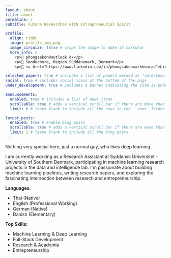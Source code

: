 ```yaml
---
layout: about
title: about
permalink: /
subtitle: Future Researcher with Entrepreneurial Spirit

profile:
  align: right
  image: profile_img.png
  image_circular: false # crops the image to make it circular
  more_info: >
    <p>📧 phongsakon@outlook.dk</p>
    <p>📍 Sønderborg, Region Süddänemark, Denmark</p>
    <p>🔗 <a href="https://www.linkedin.com/in/phongsakonmarkkonrad">LinkedIn</a></p>

selected_papers: true # includes a list of papers marked as "selected={true}"
social: true # includes social icons at the bottom of the page
under_development: true # includes a banner indicating the site is under development

announcements:
  enabled: true # includes a list of news items
  scrollable: true # adds a vertical scroll bar if there are more than 3 news items
  limit: 6 # leave blank to include all the news in the `_news` folder

latest_posts:
  enabled: true # enable blog posts
  scrollable: true # adds a vertical scroll bar if there are more than 3 new posts items
  limit: 1 # leave blank to include all the blog posts
---
```


Nothing very special here, just a normal guy, who likes deep learning.

I am currently working as a Research Assistant at Syddansk Universitet - University of Southern Denmark, participating in machine learning research projects in the data and intelligence lab. I'm passionate about building machine learning pipelines, writing research papers, and exploring the fascinating intersection between research and entrepreneurship.

**Languages:**
- Thai (Native)
- English (Professional Working)
- German (Native)
- Danish (Elementary)

**Top Skills:**
- Machine Learning & Deep Learning
- Full-Stack Development
- Research & Academia
- Entrepreneurship
